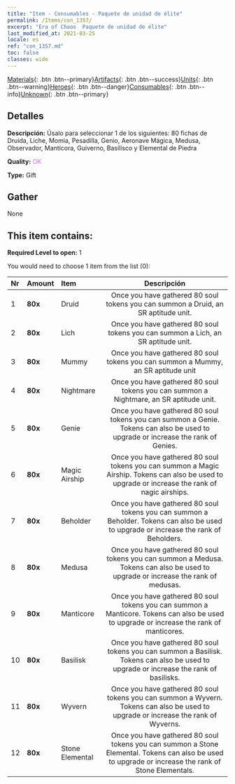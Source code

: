```yaml
---
title: "Item - Consumables - Paquete de unidad de élite"
permalink: /Items/con_1357/
excerpt: "Era of Chaos  Paquete de unidad de élite"
last_modified_at: 2021-03-25
locale: es
ref: "con_1357.md"
toc: false
classes: wide
---
```

 [Materials](/es/Items/){: .btn .btn--primary}[Artifacts](/es/Items/Artifacts/){: .btn .btn--success}[Units](/es/Items/Units/){: .btn .btn--warning}[Heroes](/es/Items/Heroes/){: .btn .btn--danger}[Consumables](/es/Items/Consumables/){: .btn .btn--info}[Unknown](/es/Items/Unknown/){: .btn .btn--primary}

## Detalles
 **Descripción:** Úsalo para seleccionar 1 de los siguientes: 80 fichas de Druida, Liche, Momia, Pesadilla, Genio, Aeronave Mágica, Medusa, Observador, Mantícora, Guiverno, Basilisco y Elemental de Piedra

 **Quality:** <span style="color: #DA70D6">OK</span>

 **Type:** Gift

## Gather

  None

## This item contains:

 **Required Level to open:** 1

 You would need to choose 1 item from the list (0):

  | Nr | Amount |     Item    | Descripción |
  |:---|:-------|:------------|:-----------:|
  | 1 |  **80x** | Druid | Once you have gathered 80 soul tokens you can summon a Druid, an SR aptitude unit.  | 
  | 2 |  **80x** | Lich | Once you have gathered 80 soul tokens you can summon a Lich, an SR aptitude unit.  | 
  | 3 |  **80x** | Mummy | Once you have gathered 80 soul tokens you can summon a Mummy, an SR aptitude unit  | 
  | 4 |  **80x** | Nightmare | Once you have gathered 80 soul tokens you can summon a Nightmare, an SR aptitude unit.  | 
  | 5 |  **80x** | Genie | Once you have gathered 80 soul tokens you can summon a Genie. Tokens can also be used to upgrade or increase the rank of Genies.  | 
  | 6 |  **80x** | Magic Airship | Once you have gathered 80 soul tokens you can summon a Magic Airship. Tokens can also be used to upgrade or increase the rank of nagic airships.  | 
  | 7 |  **80x** | Beholder | Once you have gathered 80 soul tokens you can summon a Beholder. Tokens can also be used to upgrade or increase the rank of Beholders.  | 
  | 8 |  **80x** | Medusa | Once you have gathered 80 soul tokens you can summon a Medusa. Tokens can also be used to upgrade or increase the rank of medusas.  | 
  | 9 |  **80x** | Manticore | Once you have gathered 80 soul tokens you can summon a Manticore. Tokens can also be used to upgrade or increase the rank of manticores.  | 
  | 10 |  **80x** | Basilisk | Once you have gathered 80 soul tokens you can summon a Basilisk. Tokens can also be used to upgrade or increase the rank of basilisks.  | 
  | 11 |  **80x** | Wyvern | Once you have gathered 80 soul tokens you can summon a Wyvern. Tokens can also be used to upgrade or increase the rank of Wyverns.  | 
  | 12 |  **80x** | Stone Elemental | Once you have gathered 80 soul tokens you can summon a Stone Elemental. Tokens can also be used to upgrade or increase the rank of Stone Elementals.  | 
